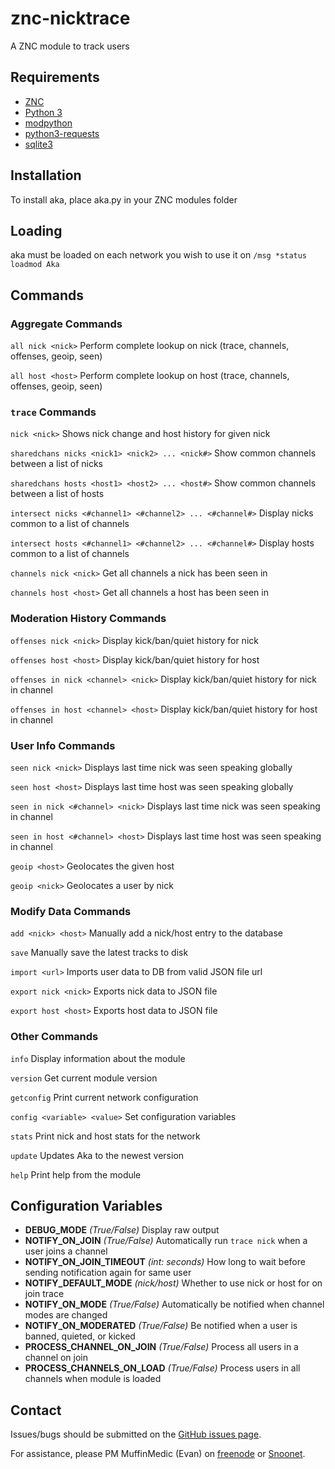 # znc-nicktrace
A ZNC module to track users

## Requirements
 * <a href="http://znc.in">ZNC</a>
 * <a href="https://www.python.org">Python 3</a>
 * <a href="http://wiki.znc.in/Modpython">modpython</a>
 * <a href="http://docs.python-requests.org/en/latest/">python3-requests</a>
 * <a href="https://www.sqlite.org">sqlite3</a>

## Installation
To install aka, place aka.py in your ZNC modules folder

## Loading
aka must be loaded on each network you wish to use it on
`/msg *status loadmod Aka`

## Commands

### Aggregate Commands

`all nick <nick>` Perform complete lookup on nick (trace, channels, offenses, geoip, seen)

`all host <host>` Perform complete lookup on host (trace, channels, offenses, geoip, seen)

### `trace` Commands

`nick <nick>` Shows nick change and host history for given nick

`sharedchans nicks <nick1> <nick2> ... <nick#>` Show common channels between a list of nicks

`sharedchans hosts <host1> <host2> ... <host#>` Show common channels between a list of hosts

`intersect nicks <#channel1> <#channel2> ... <#channel#>` Display nicks common to a list of channels

`intersect hosts <#channel1> <#channel2> ... <#channel#>` Display hosts common to a list of channels

`channels nick <nick>` Get all channels a nick has been seen in

`channels host <host>` Get all channels a host has been seen in

### Moderation History Commands

`offenses nick <nick>` Display kick/ban/quiet history for nick

`offenses host <host>` Display kick/ban/quiet history for host

`offenses in nick <channel> <nick>` Display kick/ban/quiet history for nick in channel

`offenses in host <channel> <host>` Display kick/ban/quiet history for host in channel

### User Info Commands

`seen nick <nick>` Displays last time nick was seen speaking globally

`seen host <host>` Displays last time host was seen speaking globally

`seen in nick <#channel> <nick>` Displays last time nick was seen speaking in channel

`seen in host <#channel> <host>` Displays last time host was seen speaking in channel

`geoip <host>` Geolocates the given host

`geoip <nick>` Geolocates a user by nick

### Modify Data Commands

`add <nick> <host>` Manually add a nick/host entry to the database

`save` Manually save the latest tracks to disk

`import <url>` Imports user data to DB from valid JSON file url

`export nick <nick>` Exports nick data to JSON file

`export host <host>` Exports host data to JSON file

### Other Commands

`info` Display information about the module

`version` Get current module version

`getconfig` Print current network configuration

`config <variable> <value>` Set configuration variables

`stats` Print nick and host stats for the network

`update` Updates Aka to the newest version

`help` Print help from the module

## Configuration Variables

 * **DEBUG_MODE** *(True/False)* Display raw output
 * **NOTIFY_ON_JOIN** *(True/False)* Automatically run `trace nick` when a user joins a channel
 * **NOTIFY_ON_JOIN_TIMEOUT** *(int: seconds)* How long to wait before sending notification again for same user
 * **NOTIFY_DEFAULT_MODE** *(nick/host)* Whether to use nick or host for on join trace
 * **NOTIFY_ON_MODE** *(True/False)* Automatically be notified when channel modes are changed
 * **NOTIFY_ON_MODERATED** *(True/False)* Be notified when a user is banned, quieted, or kicked
 * **PROCESS_CHANNEL_ON_JOIN** *(True/False)* Process all users in a channel on join
 * **PROCESS_CHANNELS_ON_LOAD** *(True/False)* Process users in all channels when module is loaded

## Contact

Issues/bugs should be submitted on the <a href="https://github.com/emagaliff/znc-nicktrace/issues">GitHub issues page</a>.

For assistance, please PM MuffinMedic (Evan) on <a href="https://kiwiirc.com/client/irc.freenode.net:+6697">freenode<a/> or <a href="https://kiwiirc.com/client/irc.snoonet.org:+6697">Snoonet<a>.

